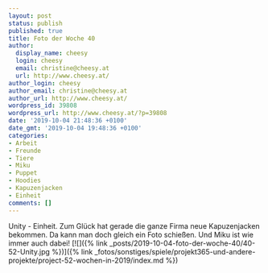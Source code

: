 ```yaml
---
layout: post
status: publish
published: true
title: Foto der Woche 40
author:
  display_name: cheesy
  login: cheesy
  email: christine@cheesy.at
  url: http://www.cheesy.at/
author_login: cheesy
author_email: christine@cheesy.at
author_url: http://www.cheesy.at/
wordpress_id: 39808
wordpress_url: http://www.cheesy.at/?p=39808
date: '2019-10-04 21:48:36 +0100'
date_gmt: '2019-10-04 19:48:36 +0100'
categories:
- Arbeit
- Freunde
- Tiere
- Miku
- Puppet
- Hoodies
- Kapuzenjacken
- Einheit
comments: []
---
```

Unity - Einheit. Zum Glück hat gerade die ganze Firma neue Kapuzenjacken bekommen. Da kann man doch gleich ein Foto schießen. Und Miku ist wie immer auch dabei!
[![]({% link _posts/2019-10-04-foto-der-woche-40/40-52-Unity.jpg %})]({% link _fotos/sonstiges/spiele/projekt365-und-andere-projekte/project-52-wochen-in-2019/index.md %})

